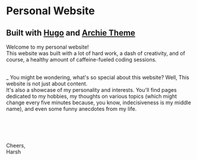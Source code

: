 # Personal Website

## Built with [Hugo](url) and [Archie Theme](url)

Welcome to my personal website! <br> This website was built with a lot of hard work, a dash of creativity, and of course, a healthy amount of caffeine-fueled coding sessions. 
<br>

<br>_
You might be wondering, what's so special about this website?
Well, This website is not just about content. <br> It's also a showcase of my personality and interests. You'll find pages dedicated to my hobbies, my thoughts on various topics (which might change every five minutes because, you know, indecisiveness is my middle name), and even some funny anecdotes from my life. 

<br>
<br><br><br>
Cheers, <br>
Harsh
